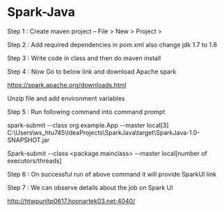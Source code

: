 # Spark-Java 

Step 1 : Create maven project – File > New > Project > 

Step 2 : Add required dependencies in pom.xml also change jdk 1.7 to 1.8 

Step 3 : Write code in class and then do maven install 

Step 4 : Now Go to below link and download Apache spark 

https://spark.apache.org/downloads.html 

Unzip file and add environment variables 

Step 5 : Run following command into command prompt 

spark-submit --class org.example.App --master local[3] C:\Users\ws_htu745\IdeaProjects\SparkJava\target\SparkJava-1.0-SNAPSHOT.jar 

Spark-submit --class <package.mainclass> --master local[number of executors/threads] <jar file with Absolute path> 

Step 6 : On successful run of above command it will provide SparkUI link 

Step 7 : We can observe details about the job on Spark UI 

http://htwpunltp0617.hoonartek03.net:4040/ 

